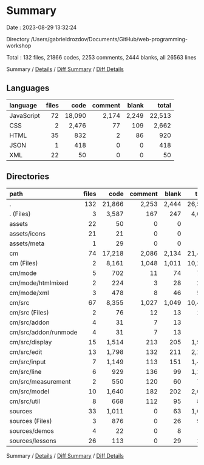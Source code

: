 # Summary

Date : 2023-08-29 13:32:24

Directory /Users/gabrieldrozdov/Documents/GitHub/web-programming-workshop

Total : 132 files,  21866 codes, 2253 comments, 2444 blanks, all 26563 lines

Summary / [Details](details.md) / [Diff Summary](diff.md) / [Diff Details](diff-details.md)

## Languages
| language | files | code | comment | blank | total |
| :--- | ---: | ---: | ---: | ---: | ---: |
| JavaScript | 72 | 18,090 | 2,174 | 2,249 | 22,513 |
| CSS | 2 | 2,476 | 77 | 109 | 2,662 |
| HTML | 35 | 832 | 2 | 86 | 920 |
| JSON | 1 | 418 | 0 | 0 | 418 |
| XML | 22 | 50 | 0 | 0 | 50 |

## Directories
| path | files | code | comment | blank | total |
| :--- | ---: | ---: | ---: | ---: | ---: |
| . | 132 | 21,866 | 2,253 | 2,444 | 26,563 |
| . (Files) | 3 | 3,587 | 167 | 247 | 4,001 |
| assets | 22 | 50 | 0 | 0 | 50 |
| assets/icons | 21 | 21 | 0 | 0 | 21 |
| assets/meta | 1 | 29 | 0 | 0 | 29 |
| cm | 74 | 17,218 | 2,086 | 2,134 | 21,438 |
| cm (Files) | 2 | 8,161 | 1,048 | 1,011 | 10,220 |
| cm/mode | 5 | 702 | 11 | 74 | 787 |
| cm/mode/htmlmixed | 2 | 224 | 3 | 28 | 255 |
| cm/mode/xml | 3 | 478 | 8 | 46 | 532 |
| cm/src | 67 | 8,355 | 1,027 | 1,049 | 10,431 |
| cm/src (Files) | 2 | 76 | 12 | 13 | 101 |
| cm/src/addon | 4 | 31 | 7 | 13 | 51 |
| cm/src/addon/runmode | 4 | 31 | 7 | 13 | 51 |
| cm/src/display | 15 | 1,514 | 213 | 205 | 1,932 |
| cm/src/edit | 13 | 1,798 | 132 | 211 | 2,141 |
| cm/src/input | 7 | 1,149 | 113 | 151 | 1,413 |
| cm/src/line | 6 | 929 | 136 | 99 | 1,164 |
| cm/src/measurement | 2 | 550 | 120 | 60 | 730 |
| cm/src/model | 10 | 1,640 | 182 | 202 | 2,024 |
| cm/src/util | 8 | 668 | 112 | 95 | 875 |
| sources | 33 | 1,011 | 0 | 63 | 1,074 |
| sources (Files) | 3 | 876 | 0 | 26 | 902 |
| sources/demos | 4 | 22 | 0 | 8 | 30 |
| sources/lessons | 26 | 113 | 0 | 29 | 142 |

Summary / [Details](details.md) / [Diff Summary](diff.md) / [Diff Details](diff-details.md)